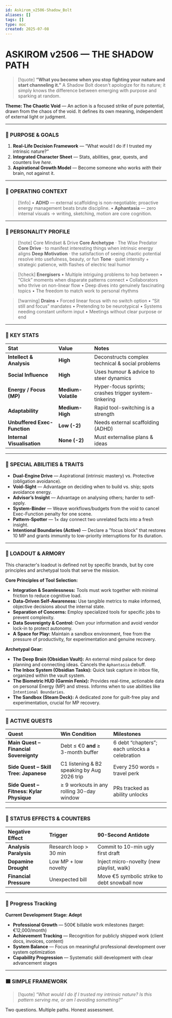 ```yaml
---
id: Askirom_v2506-Shadow_Bolt
aliases: []
tags: []
type: moc
created: 2025-07-08
---
```


# ASKIROM v2506 — THE SHADOW PATH

> [!quote]
> **“What you become when you stop fighting your nature and start channeling it.”**
> A Shadow Bolt doesn't apologize for its nature; it simply knows the difference between emerging with purpose and sparking at random.

**Theme: The Chaotic Void** — An action is a focused strike of pure potential, drawn from the chaos of the void. It defines its own meaning, independent of external light or judgment.

---

### 🔹 PURPOSE & GOALS

1. **Real-Life Decision Framework** — “What would I do if I trusted my intrinsic nature?”
2. **Integrated Character Sheet** — Stats, abilities, gear, quests, and counters live _here_.
3. **Aspirational Growth Model** — Become someone who works _with_ their brain, not against it.

---

### 🔹 OPERATING CONTEXT

> [!info]
> • **ADHD** — external scaffolding is non-negotiable; proactive energy management beats brute discipline.
> • **Aphantasia** — zero internal visuals → writing, sketching, motion are core cognition.

---

### 🔹 PERSONALITY PROFILE

> [!note] Core Mindset & Drive
> **Core Archetype** · The Wise Predator
> **Core Drive** · to manifest interesting things when intrinsic energy aligns
> **Deep Motivation** · the satisfaction of seeing chaotic potential resolve into usefulness, beauty, or fun
> **Tone** · quiet intensity + strategic patience, with flashes of electric teal humor

> [!check] **Energisers**
> • Multiple intriguing problems to hop between
> • “Click” moments when disparate patterns connect
> • Collaborators who thrive on non-linear flow
> • Deep dives into genuinely fascinating topics
> • The freedom to match work to personal rhythms

> [!warning] **Drains**
> • Forced linear focus with no switch option
> • “Sit still and focus” mandates
> • Pretending to be neurotypical
> • Systems needing constant uniform input
> • Meetings without clear purpose or end

---

### 🔹 KEY STATS

| Stat                         | Value               | Notes                                                 |
| :--------------------------- | :------------------ | :---------------------------------------------------- |
| **Intellect & Analysis**     | **High**            | Deconstructs complex technical & social problems      |
| **Social Influence**         | **High**            | Uses humour & advice to steer dynamics                |
| **Energy / Focus (MP)**      | **Medium-Volatile** | Hyper-focus sprints; crashes trigger system-tinkering |
| **Adaptability**             | **Medium-High**     | Rapid tool-switching is a strength                    |
| **Unbuffered Exec-Function** | **Low (-2)**        | Needs external scaffolding (ADHD)                     |
| **Internal Visualisation**   | **None (-2)**       | Must externalise plans & ideas                        |

---

### 🔹 SPECIAL ABILITIES & TRAITS

- **Dual-Engine Drive** — Aspirational (intrinsic mastery) vs. Protective (obligation avoidance).
- **Void-Sight** — Advantage on deciding when to build vs. ship; spots avoidance energy.
- **Advisor’s Insight** — Advantage on analysing others; harder to self-apply.
- **System-Binder** — Weave workflows/budgets from the void to cancel Exec-Function penalty for one scene.
- **Pattern-Spotter** — 1× day connect two unrelated facts into a fresh insight.
- **Intentional Boundaries (Active)** — Declare a "focus block" that restores 10 MP and grants immunity to low-priority interruptions for its duration.

---

### 🔹 LOADOUT & ARMORY

This character's loadout is defined not by specific brands, but by core principles and archetypal tools that serve the mission.

**Core Principles of Tool Selection:**

- **Integration & Seamlessness:** Tools must work together with minimal friction to reduce cognitive load.
- **Data-Driven Self-Awareness:** Use tangible metrics to make informed, objective decisions about the internal state.
- **Separation of Concerns:** Employ specialized tools for specific jobs to prevent complexity.
- **Data Sovereignty & Control:** Own your information and avoid vendor lock-in to protect autonomy.
- **A Space for Play:** Maintain a sandbox environment, free from the pressure of productivity, for experimentation and genuine recovery.

**Archetypal Gear:**

- **The Deep Brain (Obsidian Vault):** An external mind palace for deep planning and connecting ideas. Cancels the `Aphantasia` debuff.
- **The Inbox System (Obsidian Tasks):** Quick task capture in inbox file, organized within the vault system.
- **The Biometric HUD (Garmin Fenix):** Provides real-time, actionable data on personal Energy (MP) and stress. Informs when to use abilities like `Intentional Boundaries`.
- **The Sandbox (Steam Deck):** A dedicated zone for guilt-free play and experimentation, crucial for MP recovery.

---

### 🔹 ACTIVE QUESTS

| Quest                                    | Win Condition                               | Milestones                                    |
| :--------------------------------------- | :------------------------------------------ | :-------------------------------------------- |
| **Main Quest – Financial Sovereignty**   | Debt ≤ €0 **and** ≥ 3-month buffer          | 6 debt “chapters”; each unlocks a celebration |
| **Side Quest – Skill Tree: Japanese**    | C1 listening & B2 speaking by Aug 2026 trip | Every 250 words = travel perk                 |
| **Side Quest – Fitness: Kylar Physique** | ≥ 9 workouts in any rolling 30-day window   | PRs tracked as ability unlocks                |

---

### 🔹 STATUS EFFECTS & COUNTERS

| Negative Effect        | Trigger                | 90-Second Antidote                           |
| :--------------------- | :--------------------- | :------------------------------------------- |
| **Analysis Paralysis** | Research loop > 30 min | Commit to 10-min ugly first draft            |
| **Dopamine Drought**   | Low MP + low novelty   | Inject micro-novelty (new playlist, walk)    |
| **Financial Pressure** | Unexpected bill        | Move €5 symbolic strike to debt snowball now |

---

### 🔹 Progress Tracking

**Current Development Stage: Adept**

- **Professional Growth** — 500€ billable work milestones (target: €12,000/month)
- **Achievement Tracking** — Recognition for publicly shipped work (client docs, invoices, content)
- **System Balance** — Focus on meaningful professional development over system optimization
- **Capability Progression** — Systematic skill development with clear advancement stages

---

### 🟦 SIMPLE FRAMEWORK

> [!quote]
> _“What would I do if I trusted my intrinsic nature?_
> _Is this pattern serving me, or am I avoiding something?”_

Two questions. Multiple paths. Honest assessment.
